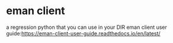 # eman client 
a regression python that you can use in your DIR
eman client user guide:https://eman-client-user-guide.readthedocs.io/en/latest/
